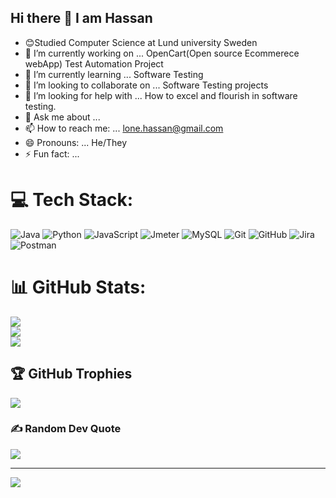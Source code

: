 ## Hi there 👋 I am Hassan

- 😊Studied Computer Science at Lund university Sweden
- 🔭 I’m currently working on ... OpenCart(Open source Ecommerece webApp) Test Automation Project
- 🌱 I’m currently learning ... Software Testing 
- 👯 I’m looking to collaborate on ... Software Testing projects
- 🤔 I’m looking for help with ... How to excel and flourish in software testing.
- 💬 Ask me about ... 
- 📫 How to reach me: ... lone.hassan@gmail.com
- 😄 Pronouns: ... He/They
- ⚡ Fun fact: ... 

# 💻 Tech Stack:
![Java](https://img.shields.io/badge/java-%23ED8B00.svg?style=for-the-badge&logo=openjdk&logoColor=white) ![Python](https://img.shields.io/badge/python-3670A0?style=for-the-badge&logo=python&logoColor=ffdd54) ![JavaScript](https://img.shields.io/badge/javascript-%23323330.svg?style=for-the-badge&logo=javascript&logoColor=%23F7DF1E) ![Jmeter](https://img.shields.io/badge/apache-%23D42029.svg?style=for-the-badge&logo=apache&logoColor=white) ![MySQL](https://img.shields.io/badge/mysql-4479A1.svg?style=for-the-badge&logo=mysql&logoColor=white) ![Git](https://img.shields.io/badge/git-%23F05033.svg?style=for-the-badge&logo=git&logoColor=white) ![GitHub](https://img.shields.io/badge/github-%23121011.svg?style=for-the-badge&logo=github&logoColor=white) ![Jira](https://img.shields.io/badge/jira-%230A0FFF.svg?style=for-the-badge&logo=jira&logoColor=white) ![Postman](https://img.shields.io/badge/Postman-FF6C37?style=for-the-badge&logo=postman&logoColor=white) 
# 📊 GitHub Stats:
![](https://github-readme-stats.vercel.app/api?username=Lone-Hassan&theme=dark&hide_border=false&include_all_commits=false&count_private=false)<br/>
![](https://github-readme-streak-stats.herokuapp.com/?user=Lone-Hassan&theme=dark&hide_border=false)<br/>
![](https://github-readme-stats.vercel.app/api/top-langs/?username=Lone-Hassan&theme=dark&hide_border=false&include_all_commits=false&count_private=false&layout=compact)

## 🏆 GitHub Trophies
![](https://github-profile-trophy.vercel.app/?username=Lone-Hassan&theme=radical&no-frame=false&no-bg=true&margin-w=4)

### ✍️ Random Dev Quote
![](https://quotes-github-readme.vercel.app/api?type=horizontal&theme=radical)

---
[![](https://visitcount.itsvg.in/api?id=Lone-Hassan&icon=0&color=0)](https://visitcount.itsvg.in)

<!-- Proudly created with GPRM ( https://gprm.itsvg.in ) -->

